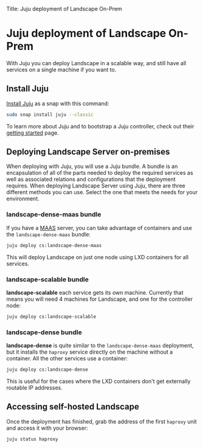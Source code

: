 Title: Juju deployment of Landscape On-Prem

# Juju deployment of Landscape On-Prem

With Juju you can deploy Landscape in a scalable way, and still have all services on a single machine if you want to.

## Install Juju

[Install Juju](https://juju.is/docs/olm/installing-juju) as a snap with this command:

```bash
sudo snap install juju --classic
```

To learn more about Juju and to bootstrap a Juju controller, check out their [getting started](https://jaas.ai/docs/getting-started-with-juju) page.

## Deploying Landscape Server on-premises

When deploying with Juju, you will use a Juju bundle. A bundle is an encapsulation of all of the parts needed to deploy the required services as well as associated relations and configurations that the deployment requires. When deploying Landscape Server using Juju, there are three different methods you can use. Select the one that meets the needs for your environment.

### landscape-dense-maas bundle

If you have a [MAAS](https://maas.io) server, you can take advantage of containers and use the `landscape-dense-maas` bundle:

```bash
juju deploy cs:landscape-dense-maas
```

This will deploy Landscape on just one node using LXD containers for all services.
### landscape-scalable bundle
**landscape-scalable** each service gets its own machine. Currently that means you will need 4 machines for Landscape, and one for the controller node:

```bash
juju deploy cs:landscape-scalable
```

### landscape-dense bundle

**landscape-dense** is quite similar to the `landscape-dense-maas` deployment, but it installs the `haproxy` service directly on the machine without a container. All the other services use a container:

```bash
juju deploy cs:landscape-dense
```

This is useful for the cases where the LXD containers don't get externally routable IP addresses.

## Accessing self-hosted Landscape

Once the deployment has finished, grab the address of the first `haproxy` unit and access it with your browser:

```bash
juju status haproxy
```
